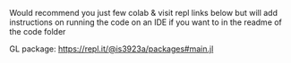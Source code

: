 Would recommend you just few colab & visit repl links below but will add instructions on running the code on an IDE if you want to in the readme of the code folder

GL package:
https://repl.it/@is3923a/packages#main.jl
